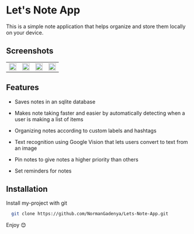 # Let's Note App
This is a simple note application that helps organize and store them locally on your device.

## Screenshots
<table>
  
  <tr>
    <td><img src="https://user-images.githubusercontent.com/28120359/148758728-4ef5ddb9-fbf2-4876-81c0-789ea4e2019f.png" width=100% height=50%></td>
    <td><img src="https://user-images.githubusercontent.com/28120359/148758851-c8bbfecf-b4b5-4dc0-839e-5afe7666ad69.png" width=100% height=50%></td>
    <td><img src="https://user-images.githubusercontent.com/28120359/148758916-61401ab8-c0e6-486f-88cf-8b55ee83aa35.png" width=100% height=50%></td>
    <td><img src="https://user-images.githubusercontent.com/28120359/148759014-b4e6f00f-f633-493f-8621-4fb3cdcc2e0e.png" width=100% height=50%></td>
    


  </tr>
 </table>






## Features


- Saves notes in an sqlite database

- Makes note taking faster and easier by automatically detecting when a user is making a list of items

- Organizing notes according to custom labels and hashtags

- Text recognition using Google Vision that lets users convert to text from an image 

- Pin notes to give notes a higher priority than others

- Set reminders for notes


## Installation

Install my-project with git

```bash
  git clone https://github.com/NormanGadenya/Lets-Note-App.git
```

Enjoy 😊
